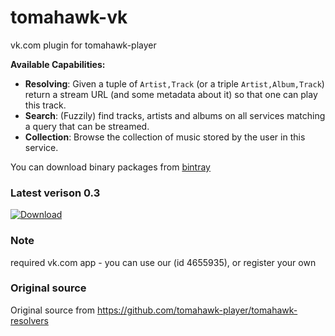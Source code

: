 tomahawk-vk
===========

vk.com plugin for tomahawk-player

**Available Capabilities:**
* **Resolving**: Given a tuple of `Artist,Track` (or a triple `Artist,Album,Track`) return a stream URL (and some metadata about it) so that one can play this track.
* **Search**: (Fuzzily) find tracks, artists and albums on all services matching a query that can be streamed.
* **Collection**: Browse the collection of music stored by the user in this service.


You can download binary packages from [bintray](https://bintray.com/vfpfafrf/generic/tomahawk-vk/view)

### Latest verison 0.3

[ ![Download](https://api.bintray.com/packages/vfpfafrf/generic/tomahawk-vk/images/download.svg) ](https://bintray.com/vfpfafrf/generic/tomahawk-vk/_latestVersion)


### Note

required vk.com app - you can use our (id 4655935), or register your own

### Original source
Original source from https://github.com/tomahawk-player/tomahawk-resolvers

